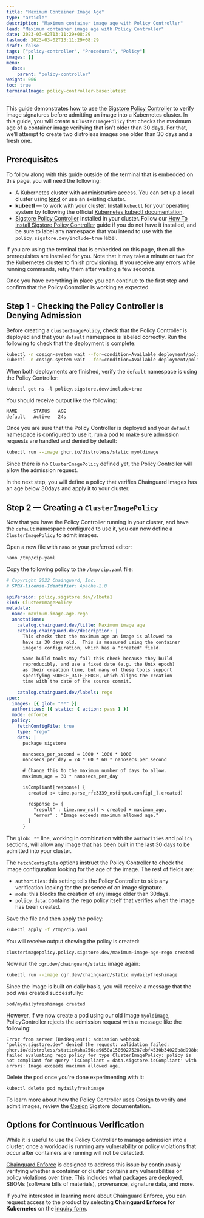 ```yaml
---
title: "Maximum Container Image Age"
type: "article"
description: "Maximum container image age with Policy Controller"
lead: "Maximum container image age with Policy Controller"
date: 2023-03-02T13:11:29+08:29
lastmod: 2023-03-02T13:11:29+08:29
draft: false
tags: ["policy-controller", "Procedural", "Policy"]
images: []
menu:
  docs:
    parent: "policy-controller"
weight: 006
toc: true
terminalImage: policy-controller-base:latest
---
```


This guide demonstrates how to use the [Sigstore Policy Controller](https://docs.sigstore.dev/policy-controller/overview/) to verify image signatures before admitting an image into a Kubernetes cluster. In this guide, you will create a `ClusterImagePolicy` that checks the maximum age of a container image verifying that isn’t older than 30 days. For that, we’ll attempt to create two distroless images one older than 30 days and a fresh one.

## Prerequisites

To follow along with this guide outside of the terminal that is embedded on this page, you will need the following:

* A Kubernetes cluster with administrative access. You can set up a local cluster using [**kind**](https://kind.sigs.k8s.io/docs/user/quick-start/#installation) or use an existing cluster.
* **kubectl** — to work with your cluster. Install `kubectl` for your operating system by following the official [Kubernetes kubectl documentation](https://kubernetes.io/docs/tasks/tools/#kubectl).
* [Sigstore Policy Controller](https://docs.sigstore.dev/policy-controller/overview/) installed in your cluster. Follow our [How To Install Sigstore Policy Controller](https://edu.chainguard.dev/open-source/sigstore/policy-controller/how-to-install-policy-controller/) guide if you do not have it installed, and be sure to label any namespace that you intend to use with the `policy.sigstore.dev/include=true` label.

If you are using the terminal that is embedded on this page, then all the prerequisites are installed for you. Note that it may take a minute or two for the Kubernetes cluster to finish provisioning. If you receive any errors while running commands, retry them after waiting a few seconds.

Once you have everything in place you can continue to the first step and confirm that the Policy Controller is working as expected.

## Step 1 - Checking the Policy Controller is Denying Admission

Before creating a `ClusterImagePolicy`, check that the Policy Controller is deployed and that your `default` namespace is labeled correctly. Run the following to check that the deployment is complete:

```bash
kubectl -n cosign-system wait --for=condition=Available deployment/policy-controller-webhook && \
kubectl -n cosign-system wait --for=condition=Available deployment/policy-controller-policy-webhook
```

When both deployments are finished, verify the `default` namespace is using the Policy Controller:

```
kubectl get ns -l policy.sigstore.dev/include=true
```

You should receive output like the following:

```
NAME      STATUS   AGE
default   Active   24s
```

Once you are sure that the Policy Controller is deployed and your `default` namespace is configured to use it, run a pod to make sure admission requests are handled and denied by default:

```bash
kubectl run --image ghcr.io/distroless/static myoldimage
```

Since there is no `ClusterImagePolicy` defined yet, the Policy Controller will allow the admission request.

In the next step, you will define a policy that verifies Chainguard Images has an age below 30days and apply it to your cluster.

## Step 2 — Creating a `ClusterImagePolicy`

Now that you have the Policy Controller running in your cluster, and have the `default` namespace configured to use it, you can now define a `ClusterImagePolicy` to admit images.

Open a new file with `nano` or your preferred editor:

```shell
nano /tmp/cip.yaml
```

Copy the following policy to the `/tmp/cip.yaml` file:

```yaml
# Copyright 2022 Chainguard, Inc.
# SPDX-License-Identifier: Apache-2.0

apiVersion: policy.sigstore.dev/v1beta1
kind: ClusterImagePolicy
metadata:
  name: maximum-image-age-rego
  annotations:
    catalog.chainguard.dev/title: Maximum image age
    catalog.chainguard.dev/description: |
      This checks that the maximum age an image is allowed to
      have is 30 days old.  This is measured using the container
      image's configuration, which has a "created" field.

      Some build tools may fail this check because they build
      reproducibly, and use a fixed date (e.g. the Unix epoch)
      as their creation time, but many of these tools support
      specifying SOURCE_DATE_EPOCH, which aligns the creation
      time with the date of the source commit.

    catalog.chainguard.dev/labels: rego
spec:
  images: [{ glob: "**" }]
  authorities: [{ static: { action: pass } }]
  mode: enforce
  policy:
    fetchConfigFile: true
    type: "rego"
    data: |
      package sigstore

      nanosecs_per_second = 1000 * 1000 * 1000
      nanosecs_per_day = 24 * 60 * 60 * nanosecs_per_second

      # Change this to the maximum number of days to allow.
      maximum_age = 30 * nanosecs_per_day

      isCompliant[response] {
        created := time.parse_rfc3339_ns(input.config[_].created)

        response := {
          "result" : time.now_ns() < created + maximum_age,
          "error" : "Image exceeds maximum allowed age."
        }
      }
```

The `glob: **` line, working in combination with the `authorities` and `policy` sections, will allow any image that has been built in the last 30 days to be admitted into your cluster.

The `fetchConfigFile` options instruct the Policy Controller to check the image configuration looking for the age of the image. The rest of fields are:

* `authorities`: this setting tells the Policy Controller to skip any verification looking for the presence of an image signature.
* `mode`: this blocks the creation of any image older than 30days.
* `policy.data`: contains the rego policy itself that verifies when the image has been created.

Save the file and then apply the policy:

```bash
kubectl apply -f /tmp/cip.yaml
```

You will receive output showing the policy is created:

```
clusterimagepolicy.policy.sigstore.dev/maximum-image-age-rego created
```

Now run the `cgr.dev/chainguard/static` image again:

```bash
kubectl run --image cgr.dev/chainguard/static mydailyfreshimage
```

Since the image is built on daily basis, you will receive a message that the pod was created successfully:

```
pod/mydailyfreshimage created
```

However, if we now create a pod using our old image `myoldimage`, PolicyController rejects the admission request with a message like the following:

```
Error from server (BadRequest): admission webhook "policy.sigstore.dev" denied the request: validation failed: ghcr.io/distroless/static@sha256:a9650a15060275287ebf4530b34020b8d998bd2de9aea00d113c332d8c41eb0b failed evaluating rego policy for type ClusterImagePolicy: policy is not compliant for query 'isCompliant = data.sigstore.isCompliant' with errors: Image exceeds maximum allowed age.
```

Delete the pod once you're done experimenting with it:

```
kubectl delete pod mydailyfreshimage
```

To learn more about how the Policy Controller uses Cosign to verify and admit images, review the [Cosign](https://docs.sigstore.dev/cosign/overview/) Sigstore documentation.

## Options for Continuous Verification

While it is useful to use the Policy Controller to manage admission into a cluster, once a workload is running any vulnerability or policy violations that occur after containers are running will not be detected.

[Chainguard Enforce](/chainguard/chainguard-enforce/chainguard-enforce-kubernetes/understanding-continuous-verification/) is designed to address this issue by continuously verifying whether a container or cluster contains any vulnerabilities or policy violations over time. This includes what packages are deployed, SBOMs (software bills of materials), provenance, signature data, and more.

If you're interested in learning more about Chainguard Enforce, you can request access to the product by selecting **Chainguard Enforce for Kubernetes** on the [inquiry form](https://www.chainguard.dev/get-demo?utm_source=docs).
